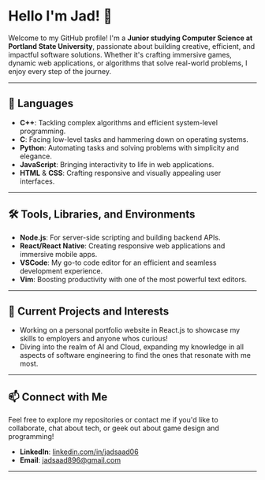  # Hello I'm Jad! 👋

Welcome to my GitHub profile! I'm a **Junior studying Computer Science at Portland State University**, passionate about building creative, efficient, and impactful software solutions. Whether it's crafting immersive games, dynamic web applications, or algorithms that solve real-world problems, I enjoy every step of the journey.

---

## 🚀 Languages

- **C++**: Tackling complex algorithms and efficient system-level programming.
- **C**: Facing low-level tasks and hammering down on operating systems.
- **Python**: Automating tasks and solving problems with simplicity and elegance.
- **JavaScript**: Bringing interactivity to life in web applications.
- **HTML** & **CSS**: Crafting responsive and visually appealing user interfaces.

---

## 🛠️ Tools, Libraries, and Environments

- **Node.js**: For server-side scripting and building backend APIs.
- **React/React Native**: Creating responsive web applications and immersive mobile apps.
- **VSCode**: My go-to code editor for an efficient and seamless development experience.
- **Vim**: Boosting productivity with one of the most powerful text editors.

---

## 🌱 Current Projects and Interests

- Working on a personal portfolio website in React.js to showcase my skills to employers and anyone whos curious! 
- Diving into the realm of AI and Cloud, expanding my knowledge in all aspects of software engineering to find the ones that resonate with me most.
---

## 📫 Connect with Me

Feel free to explore my repositories or contact me if you'd like to collaborate, chat about tech, or geek out about game design and programming!

- **LinkedIn**: [linkedin.com/in/jadsaad06](https://www.linkedin.com/in/jad-saad-/)
- **Email**: [jadsaad896@gmail.com](mailto:jadsaad896@gmail.com)

---
